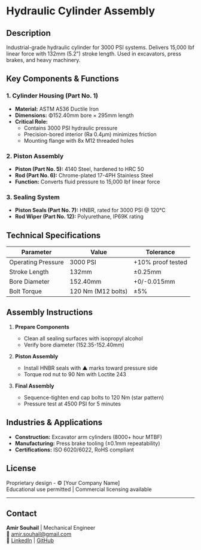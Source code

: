 # Hydraulic Cylinder Assembly



## Description
Industrial-grade hydraulic cylinder for 3000 PSI systems. Delivers 15,000 lbf linear force with 132mm (5.2") stroke length. Used in excavators, press brakes, and heavy machinery.

## Key Components & Functions

### 1. Cylinder Housing (Part No. 1)
- **Material:** ASTM A536 Ductile Iron
- **Dimensions:** Φ152.40mm bore × 295mm length
- **Critical Role:** 
  - Contains 3000 PSI hydraulic pressure
  - Precision-bored interior (Ra 0.4μm) minimizes friction
  - Mounting flange with 8x M12 threaded holes

### 2. Piston Assembly
- **Piston (Part No. 5):** 4140 Steel, hardened to HRC 50
- **Rod (Part No. 6):** Chrome-plated 17-4PH Stainless Steel
- **Function:** Converts fluid pressure to 15,000 lbf linear force

### 3. Sealing System
- **Piston Seals (Part No. 7):** HNBR, rated for 3000 PSI @ 120°C
- **Rod Wiper (Part No. 12):** Polyurethane, IP69K rating

## Technical Specifications
| Parameter          | Value               | Tolerance         |
|--------------------|---------------------|-------------------|
| Operating Pressure | 3000 PSI            | +10% proof tested |
| Stroke Length      | 132mm               | ±0.25mm          |
| Bore Diameter      | 152.40mm            | +0/-0.015mm      |
| Bolt Torque        | 120 Nm (M12 bolts)  | ±5%              |

## Assembly Instructions
1. **Prepare Components**
   - Clean all sealing surfaces with isopropyl alcohol
   - Verify bore diameter (152.35-152.40mm)

2. **Piston Assembly**
   - Install HNBR seals with ▲ marks toward pressure side
   - Torque rod nut to 90 Nm with Loctite 243

3. **Final Assembly**
   - Sequence-tighten end cap bolts to 120 Nm (star pattern)
   - Pressure test at 4500 PSI for 5 minutes

## Industries & Applications
- **Construction:** Excavator arm cylinders (8000+ hour MTBF)
- **Manufacturing:** Press brake tooling (±0.1mm repeatability)
- **Certifications:** ISO 6020/6022, RoHS compliant

## License
Proprietary design - © [Your Company Name]  
Educational use permitted | Commercial licensing available

---

## Contact
**Amir Souhail** | Mechanical Engineer  
📧 [amir.souhail@gmail.com](mailto:amir.souhail@gmail.com)  
🔗 [LinkedIn](https://linkedin.com/in/amir-souhail-3b939069) | [GitHub](https://github.com/Amir-souhail)
